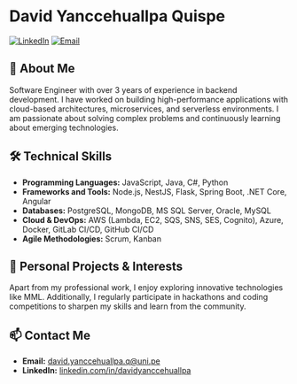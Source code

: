 # David Yanccehuallpa Quispe

[![LinkedIn](https://img.shields.io/badge/LinkedIn-davidyanccehuallpa-blue)](https://www.linkedin.com/in/davidyanccehuallpa)
[![Email](https://img.shields.io/badge/Email-david.yanccehuallpa.q%40uni.pe-red)](mailto:david.yanccehuallpa.q@uni.pe)

## 🚀 About Me

Software Engineer with over 3 years of experience in backend development. I have worked on building high-performance applications with cloud-based architectures, microservices, and serverless environments. I am passionate about solving complex problems and continuously learning about emerging technologies.

## 🛠️ Technical Skills

- **Programming Languages:** JavaScript, Java, C#, Python
- **Frameworks and Tools:** Node.js, NestJS, Flask, Spring Boot, .NET Core, Angular
- **Databases:** PostgreSQL, MongoDB, MS SQL Server, Oracle, MySQL
- **Cloud & DevOps:** AWS (Lambda, EC2, SQS, SNS, SES, Cognito), Azure, Docker, GitLab CI/CD, GitHub CI/CD
- **Agile Methodologies:** Scrum, Kanban

## 🌟 Personal Projects & Interests

Apart from my professional work, I enjoy exploring innovative technologies like MML. Additionally, I regularly participate in hackathons and coding competitions to sharpen my skills and learn from the community.

## 📫 Contact Me

- **Email:** [david.yanccehuallpa.q@uni.pe](mailto:david.yanccehuallpa.q@uni.pe)
- **LinkedIn:** [linkedin.com/in/davidyanccehuallpa](https://www.linkedin.com/in/davidyanccehuallpa)
